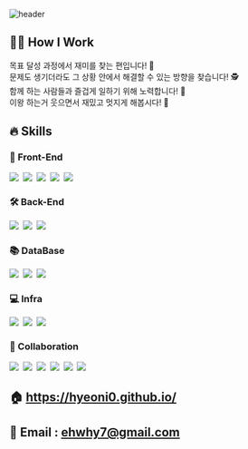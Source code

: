 ![header](https://capsule-render.vercel.app/api?type=waving&height=300&color=gradient&text=Hyeonwoo%20Lee👋&desc=안녕하세요%20풀스택%20개발자%20이현우%20입니다.&descAlignY=55&fontAlignY=40)

## 🙋🏻 How I Work
목표 달성 과정에서 재미를 찾는 편입니다! 🌟   
문제도 생기더라도 그 상황 안에서 해결할 수 있는 방향을 찾습니다! 🕵️  
함께 하는 사람들과 즐겁게 일하기 위해 노력합니다! 🚀  
이왕 하는거 웃으면서 재밌고 멋지게 해봅시다! 🤣

## 🔥 Skills
### 🌠 Front-End
<p>
    <img src="https://img.shields.io/badge/html5-%23E34F26.svg?style=for-the-badge&logo=html5&logoColor=white"/></a>&nbsp
    <img src="https://img.shields.io/badge/css3-%231572B6.svg?style=for-the-badge&logo=css3&logoColor=white"/></a>&nbsp
    <img src="https://img.shields.io/badge/javascript-%23323330.svg?style=for-the-badge&logo=javascript&logoColor=%23F7DF1E"/></a>&nbsp
    <img src="https://img.shields.io/badge/jquery-%230769AD.svg?style=for-the-badge&logo=jquery&logoColor=white"></a>&nbsp
    <img src="https://img.shields.io/badge/vuejs-%2335495e.svg?style=for-the-badge&logo=vuedotjs&logoColor=%234FC08D"></a>&nbsp
</p>

### 🛠️ Back-End
<p>
    <img src="https://img.shields.io/badge/java-%23ED8B00.svg?style=for-the-badge&logo=openjdk&logoColor=white"/>&nbsp
    <img src="https://img.shields.io/badge/spring-%236DB33F.svg?style=for-the-badge&logo=spring&logoColor=white"/>&nbsp
    <img src="https://img.shields.io/badge/Apache%20Kafka-000?style=for-the-badge&logo=apachekafka"/>&nbsp
</p>

### 📚️ DataBase
<p>
    <img src="https://img.shields.io/badge/mysql-4479A1.svg?style=for-the-badge&logo=mysql&logoColor=white"/>&nbsp
    <img src="https://img.shields.io/badge/MariaDB-003545?style=for-the-badge&logo=mariadb&logoColor=white"/>&nbsp
    <img src="https://img.shields.io/badge/Oracle-F80000?style=for-the-badge&logo=oracle&logoColor=white"/>&nbsp
</p>

### 💻️ Infra
<p>
    <img src="https://img.shields.io/badge/Openstack-%23f01742.svg?style=for-the-badge&logo=openstack&logoColor=white"/>&nbsp
    <img src="https://img.shields.io/badge/kubernetes-%23326ce5.svg?style=for-the-badge&logo=kubernetes&logoColor=white"/>&nbsp
    <img src="https://img.shields.io/badge/docker-%230db7ed.svg?style=for-the-badge&logo=docker&logoColor=white"/>&nbsp
</p>

### 👷️ Collaboration
<p>
    <img src="https://img.shields.io/badge/jira-%230A0FFF.svg?style=for-the-badge&logo=jira&logoColor=white"></a>&nbsp
    <img src="https://img.shields.io/badge/confluence-%23172BF4.svg?style=for-the-badge&logo=confluence&logoColor=white"></a>&nbsp
    <img src="https://img.shields.io/badge/bitbucket-%230047B3.svg?style=for-the-badge&logo=bitbucket&logoColor=white"></a>&nbsp
    <img src="https://img.shields.io/badge/git-%23F05033.svg?style=for-the-badge&logo=git&logoColor=white"></a>&nbsp
    <img src="https://img.shields.io/badge/github-%23121011.svg?style=for-the-badge&logo=github&logoColor=white"></a>&nbsp
    <img src="https://img.shields.io/badge/Notion-%23000000.svg?style=for-the-badge&logo=notion&logoColor=white"></a>&nbsp
</p>

## 🏠 https://hyeoni0.github.io/
## 📧 Email : ehwhy7@gmail.com